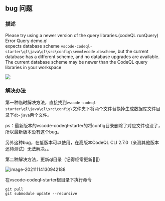 ## bug 问题



### 描述

Please try using a newer version of the query libraries.(codeQL runQuery)<br/>Error Query demo.ql<br/>expects database scheme   ``vscode-codeql-starter\ql\java\ql\src\config\semmlecode.dbscheme``, but the current database has a different scheme, and no database upgrades are available. The current database scheme may be newer than the CodeQL query libraries in your workspace 

![](https://user-images.githubusercontent.com/47944478/141506145-68e42c9e-ca9d-42cf-826c-db8fbf29ab9f.png)



### 解决办法

第一种临时解决方法，直接找到`vscode-codeql-starter\ql\java\ql\src\config\`文件夹下将两个文件替换掉生成数据库文件目录下`db-java`两个文件。

ps：最新版本的vscode-codeql-starter的将config目录删除了对应文件也没了，所以最新版本没有这个bug。

另外这种bug，在低版本可以使用，在高版本CodeQL CLI 2.7.0（亲测其他版本还待测试）无法解决。。

第二种解决方法，更新ql目录（记得经常更新🤦‍♂️）

![image-20211114130942188](https://gitee.com/samny/images/raw/master/summersec//42u09er42ec/42u09er42ec.png)



在vscode-codeql-starter根目录下执行命令

```
git pull
git submodule update --recursive
```






